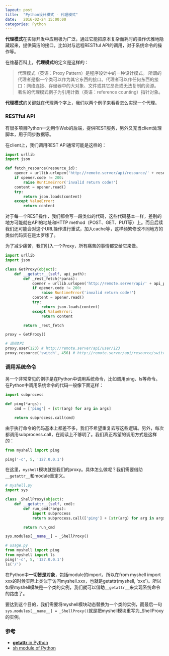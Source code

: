 ```yaml
---
layout: post
title:  "Python设计模式 - 代理模式"
date:   2016-02-24 15:00:00
categories: Python
---
```

**代理模式**在实际开发中应用极为广泛，通过它能把原本复杂而耗时的操作优雅地隐藏起来，提供简洁的接口，比如对与远程RESTful API的调用，对于系统命令的操作等。

在维基百科上，**代理模式**的定义是这样的：

>代理模式（英语：Proxy Pattern）是程序设计中的一种设计模式。
>所谓的代理者是指一个类可以作为其它东西的接口。代理者可以作任何东西的接口：网络连接、存储器中的大对象、文件或其它昂贵或无法复制的资源。
>著名的代理模式例子为引用计数（英语：reference counting）指针对象。

**代理模式**的关键就在代理两个字上，我们以两个例子来看看怎么实现一个代理。

### RESTful API

有很多项目Python一边用作Web的后端，提供REST服务，另外又充当client处理脚本，用于同步数据等。

在client上，我们调用REST API通常可能是这样的：

```python
import urllib
import json

def fetch_resource(resource_id):
    opener = urllib.urlopen('http://remote.server/api/resource/' + resource_id)
    if opener.code != 200:
        raise RuntimeError('invalid return code!')
    content = opener.read()
    try:
        return json.loads(content)
    except ValueError:
        return content
```

对于每一个REST操作，我们都会写一段类似的代码，这些代码基本一样，差别的地方可能就在API的地址和HTTP method（POST、GET、PUT等）上。而且后续我们还可能会对这个URL操作进行重试，加入cache等，这样频繁修改不同地方的类似代码实在是太罗嗦了。

为了减少痛苦，我们引入一个Proxy，所有痛苦的事情都交给它来做。

```python
import urllib
import json

class GetProxy(object):
    def __getattr__(self, api_path):
        def _rest_fetch(*paras):
            opener = urllib.urlopen('http://remote.server/api/' + api_path + '/' + '/'.join(resource_id))
            if opener.code != 200:
                raise RuntimeError('invalid return code!')
            content = opener.read()
            try:
                return json.loads(content)
            except ValueError:
                return content

        return _rest_fetch

proxy = GetProxy()

# 调用API
proxy.user(123) # http://remote.server/api/user/123
proxy.resource('switch', 456) # http://remote.server/api/resource/switch/456
```

### 调用系统命令

另一个非常常见的例子是在Python中调用系统命令，比如调用ping、ls等命令。在Python中调用系统命令的代码一般像下面这样：

```python
import subprocess

def ping(*args):
    cmd = ['ping'] + [str(arg) for arg in args]

    return subprocess.call(cmd)
```

由于执行命令的代码基本上都差不多，我们不希望重复去写这些逻辑。另外，每次都调用subprocess.call，在阅读上不够明了。我们真正希望的调用方式是这样的：

```python
from myshell import ping

ping('-c', 5, '127.0.0.1')
```

在这里，`myshell`模块就是我们的proxy。具体怎么做呢？我们需要借助`__getattr__`和module重定义。

```python
# myshell.py
import sys

class _ShellProxy(object):
    def __getattr__(self, cmd):
        def run_cmd(*args):
            import subprocess
            return subprocess.call(['ping'] + [str(arg) for arg in args])

        return run_cmd

sys.modules[__name__] = _ShellProxy()

# usage.py
from myshell import ping
from myshell import ls
ping('-c', 5, '127.0.0.1')
ls('/')
```

在Python中**一切皆是对象**，包括module的import，所以在from myshell import xxx的时候实际上类似于访问myshell.xxx，也就是getattr(myshell, 'xxx')。所以如果myshell模块是一个类的实例，我们就可以借助`__getattr__`来实现系统命令的路由了。

要达到这个目的，我们需要将myshell模块动态替换为一个类的实例，而最后一句`sys.modules[__name__] = _ShellProxy()`就是把myshell模块重写为_ShellProxy的实例。


### 参考

* [__getattr__ in Python](https://docs.python.org/2/reference/datamodel.html#object.__getattr__)
* [sh module of Python](https://github.com/amoffat/sh)
